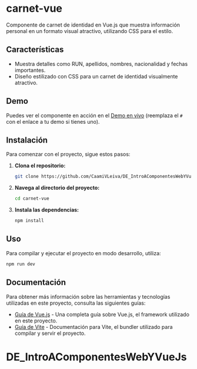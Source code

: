 # carnet-vue

Componente de carnet de identidad en Vue.js que muestra información personal en un formato visual atractivo, utilizando CSS para el estilo.

## Características

- Muestra detalles como RUN, apellidos, nombres, nacionalidad y fechas importantes.
- Diseño estilizado con CSS para un carnet de identidad visualmente atractivo.

## Demo

Puedes ver el componente en acción en el [Demo en vivo](#) (reemplaza el `#` con el enlace a tu demo si tienes uno).

## Instalación

Para comenzar con el proyecto, sigue estos pasos:

1. **Clona el repositorio:**

    ```bash
    git clone https://github.com/CaamiVLeiva/DE_IntroAComponentesWebYVueJs.git
    ```

2. **Navega al directorio del proyecto:**

    ```bash
    cd carnet-vue
    ```

3. **Instala las dependencias:**

    ```bash
    npm install
    ```

## Uso

Para compilar y ejecutar el proyecto en modo desarrollo, utiliza:

```bash
npm run dev
```

## Documentación

Para obtener más información sobre las herramientas y tecnologías utilizadas en este proyecto, consulta las siguientes guías:

- [Guía de Vue.js](https://vuejs.org/guide/) - Una completa guía sobre Vue.js, el framework utilizado en este proyecto.
- [Guía de Vite](https://vitejs.dev/guide/) - Documentación para Vite, el bundler utilizado para compilar y servir el proyecto.

# DE_IntroAComponentesWebYVueJs
